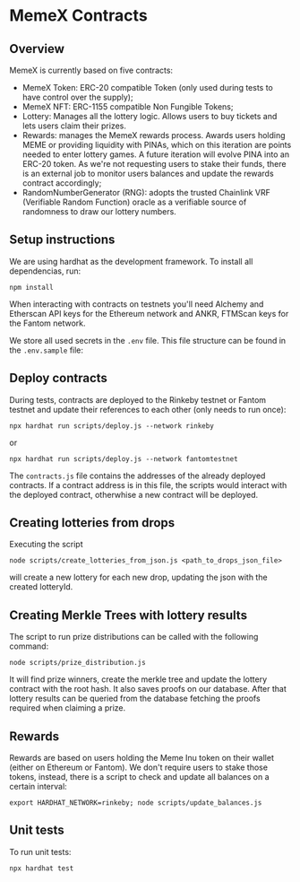 # MemeX Contracts

## Overview

MemeX is currently based on five contracts:

* MemeX Token: ERC-20 compatible Token (only used during tests to have control over the supply);
* MemeX NFT: ERC-1155 compatible Non Fungible Tokens;
* Lottery: Manages all the lottery logic. Allows users to buy tickets and lets users claim their prizes.
* Rewards: manages the MemeX rewards process. Awards users holding MEME or providing liquidity with PINAs, which on this iteration are points needed to enter lottery games. A future iteration will evolve PINA into an ERC-20 token. As we're not requesting users to stake their funds, there is an external job to monitor users balances and update the rewards contract accordingly;
* RandomNumberGenerator (RNG): adopts the trusted Chainlink VRF (Verifiable Random Function) oracle as a verifiable source of randomness to draw our lottery numbers.

## Setup instructions

We are using hardhat as the development framework.
To install all dependencias, run:
```
npm install
```

When interacting with contracts on testnets you'll need Alchemy and Etherscan API keys for the Ethereum network and ANKR, FTMScan keys for the Fantom network.

We store all used secrets in the `.env` file. This file structure can be found in the `.env.sample` file:

## Deploy contracts

During tests, contracts are deployed to the Rinkeby testnet or Fantom testnet and update their references to each other (only needs to run once):

`npx hardhat run scripts/deploy.js --network rinkeby`

or 

`npx hardhat run scripts/deploy.js --network fantomtestnet`


The `contracts.js` file contains the addresses of the already deployed contracts. If a contract address is in this file, the scripts would interact with the deployed contract, otherwhise a new contract will be deployed.

## Creating lotteries from drops

Executing the script

`node scripts/create_lotteries_from_json.js <path_to_drops_json_file>`

will create a new lottery for each new drop, updating the json with the created lotteryId.

## Creating Merkle Trees with lottery results

The script to run prize distributions can be called with the following command:

`node scripts/prize_distribution.js`

It will find prize winners, create the merkle tree and update the lottery contract with the root hash. It also saves proofs on our database. After that lottery results can be queried from the database fetching the proofs required when claiming a prize.

## Rewards

Rewards are based on users holding the Meme Inu token on their wallet (either on Ethereum or Fantom). We don't require users to stake those tokens, instead, there is a script to check and update all balances on a certain interval:

`export HARDHAT_NETWORK=rinkeby; node scripts/update_balances.js`


## Unit tests

To run unit tests:

`npx hardhat test`

